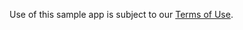 Use of this sample app is subject to our [Terms of Use](https://zoom.us/docs/en-us/zoom_api_license_and_tou.html).